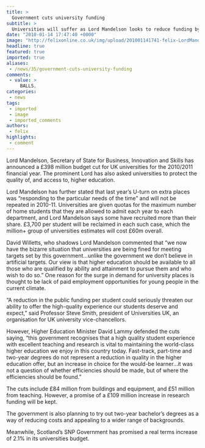 ```yaml
---
title: >
  Government cuts university funding
subtitle: >
  Universities will suffer as Lord Mandelson looks to reduce funding by
date: "2010-01-14 17:47:40 +0000"
image: "http://felixonline.co.uk/img/upload/201001141741-felix-LordMand.jpg"
headline: true
featured: true
imported: true
aliases:
 - /news/35/government-cuts-university-funding
comments:
 - value: >
     BALLS.
categories:
 - news
tags:
 - imported
 - image
 - imported_comments
authors:
 - felix
highlights:
 - comment
---
```


Lord Mandelson, Secretary of State for Business, Innovation and Skills has announced a £398 million budget cut for UK universities for the 2010/2011 financial year. The prominent Lord has also asked universities to protect the quality of, and access to, higher education.

Lord Mandelson has further stated that last year’s U-turn on extra places was “responding to the particular needs of the time” and will not be repeated in 2010-11. Universities are given quotas for the maximum number of home students that they are allowed to admit each year to each department, and Lord Mandelson says some have recruited more than their share. £3,700 per student will be reclaimed in each such case, which the million+ group of universities estimates will cost £60m overall.

David Willetts, who shadows Lord Mandelson commented that “we now have the bizarre situation that universities are being fined for meeting targets set by this government…unlike the government we don’t believe in artificial targets. Our view is that higher education should be available to all those who are qualified by ability and attainment to pursue them and who wish to do so.” One reason for the surge in demand for university places is thought to be lack of paid employment opportunities for young people in the current climate.

“A reduction in the public funding per student could seriously threaten our ability to offer the high-quality experience our students deserve and expect,” said Professor Steve Smith, president of Universities UK, an organisation for UK university vice-chancellors.

However, Higher Education Minister David Lammy defended the cuts saying, “this government recognises that a high quality student experience with excellent teaching and research is vital to maintaining the world-class higher education we enjoy in this country today. Fast-track, part-time and two-year degrees do not represent a reduction in quality in the higher education offer, but an increase in choice for the would-be learner…it was not a question of whether efficiencies should be made, but of where the efficiencies should be found.”

The cuts include £84 million from buildings and equipment, and £51 million from teaching. However, a promise of a £109 million increase in research funding will be kept.

The government is also planning to try out two-year bachelor’s degrees as a way of reducing costs and appealing to a wider range of backgrounds.

Meanwhile, Scotland’s SNP Government has promised a real terms increase of 2.1% in its universities budget.
